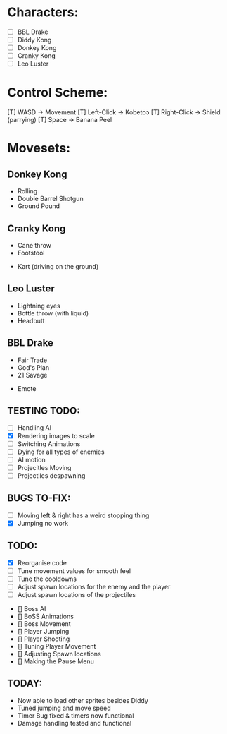 # Characters:
- [ ] BBL Drake
- [ ] Diddy Kong
- [ ] Donkey Kong
- [ ] Cranky Kong
- [ ] Leo Luster

# Control Scheme:
[T] WASD -> Movement
[T] Left-Click -> Kobetoɔ
[T] Right-Click -> Shield (parrying)
[T] Space -> Banana Peel

# Movesets:

## Donkey Kong
- Rolling
- Double Barrel Shotgun
- Ground Pound

## Cranky Kong
- Cane throw
- Footstool
+ Kart (driving on the ground)

## Leo Luster
- Lightning eyes
- Bottle throw (with liquid)
- Headbutt

## BBL Drake
- Fair Trade
- God's Plan
- 21 Savage
+ Emote


## TESTING TODO:
- [ ] Handling AI
- [X] Rendering images to scale
- [ ] Switching Animations
- [ ] Dying for all types of enemies
- [ ] AI motion
- [ ] Projecitles Moving
- [ ] Projectiles despawning

## BUGS TO-FIX:
- [ ] Moving left & right has a weird stopping thing
- [X] Jumping no work

## TODO:
- [X] Reorganise code
- [ ] Tune movement values for smooth feel
- [ ] Tune the cooldowns
- [ ] Adjust spawn locations for the enemy and the player
- [ ] Adjust spawn locations of the projectiles

- [] Boss AI
- [] BoSS Animations
- [] Boss Movement
- [] Player Jumping
- [] Player Shooting
- [] Tuning Player Movement
- [] Adjusting Spawn locations
- [] Making the Pause Menu

## TODAY:
- Now able to load other sprites besides Diddy
- Tuned jumping and move speed
- Timer Bug fixed & timers now functional
- Damage handling tested and functional
